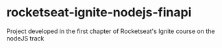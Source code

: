 # rocketseat-ignite-nodejs-finapi
Project developed in the first chapter of Rocketseat's Ignite course on the nodeJS track
